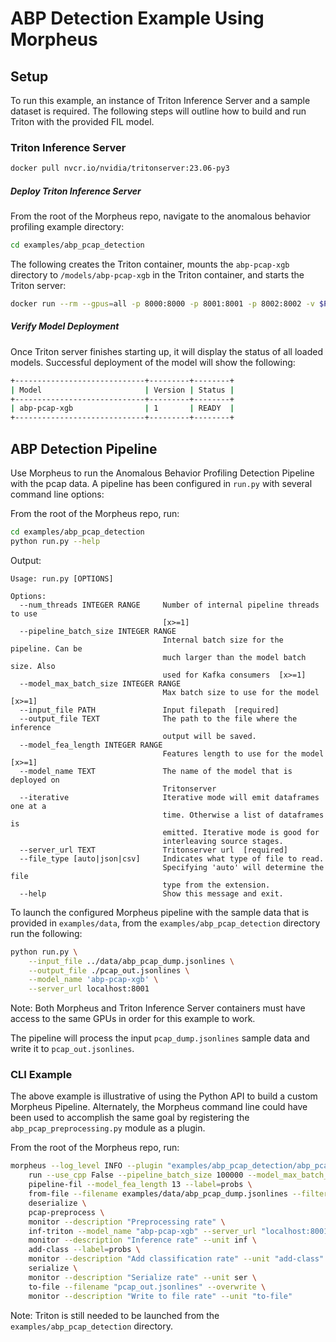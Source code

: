 <!--
SPDX-FileCopyrightText: Copyright (c) 2021-2024, NVIDIA CORPORATION & AFFILIATES. All rights reserved.
SPDX-License-Identifier: Apache-2.0

Licensed under the Apache License, Version 2.0 (the "License");
you may not use this file except in compliance with the License.
You may obtain a copy of the License at

http://www.apache.org/licenses/LICENSE-2.0

Unless required by applicable law or agreed to in writing, software
distributed under the License is distributed on an "AS IS" BASIS,
WITHOUT WARRANTIES OR CONDITIONS OF ANY KIND, either express or implied.
See the License for the specific language governing permissions and
limitations under the License.
-->

# ABP Detection Example Using Morpheus


## Setup
To run this example, an instance of Triton Inference Server and a sample dataset is required. The following steps will outline how to build and run Triton with the provided FIL model.

### Triton Inference Server
```bash
docker pull nvcr.io/nvidia/tritonserver:23.06-py3
```

##### Deploy Triton Inference Server
From the root of the Morpheus repo, navigate to the anomalous behavior profiling example directory:
```bash
cd examples/abp_pcap_detection
```

The following creates the Triton container, mounts the `abp-pcap-xgb` directory to `/models/abp-pcap-xgb` in the Triton container, and starts the Triton server:
```bash
docker run --rm --gpus=all -p 8000:8000 -p 8001:8001 -p 8002:8002 -v $PWD/abp-pcap-xgb:/models/abp-pcap-xgb --name tritonserver nvcr.io/nvidia/tritonserver:23.06-py3 tritonserver --model-repository=/models --exit-on-error=false
```

##### Verify Model Deployment
Once Triton server finishes starting up, it will display the status of all loaded models. Successful deployment of the model will show the following:

```bash
+-----------------------------+---------+--------+
| Model                       | Version | Status |
+-----------------------------+---------+--------+
| abp-pcap-xgb                | 1       | READY  |
+-----------------------------+---------+--------+
```

## ABP Detection Pipeline
Use Morpheus to run the Anomalous Behavior Profiling Detection Pipeline with the pcap data. A pipeline has been configured in `run.py` with several command line options:

From the root of the Morpheus repo, run:
```bash
cd examples/abp_pcap_detection
python run.py --help
```

Output:
```
Usage: run.py [OPTIONS]

Options:
  --num_threads INTEGER RANGE     Number of internal pipeline threads to use
                                  [x>=1]
  --pipeline_batch_size INTEGER RANGE
                                  Internal batch size for the pipeline. Can be
                                  much larger than the model batch size. Also
                                  used for Kafka consumers  [x>=1]
  --model_max_batch_size INTEGER RANGE
                                  Max batch size to use for the model  [x>=1]
  --input_file PATH               Input filepath  [required]
  --output_file TEXT              The path to the file where the inference
                                  output will be saved.
  --model_fea_length INTEGER RANGE
                                  Features length to use for the model  [x>=1]
  --model_name TEXT               The name of the model that is deployed on
                                  Tritonserver
  --iterative                     Iterative mode will emit dataframes one at a
                                  time. Otherwise a list of dataframes is
                                  emitted. Iterative mode is good for
                                  interleaving source stages.
  --server_url TEXT               Tritonserver url  [required]
  --file_type [auto|json|csv]     Indicates what type of file to read.
                                  Specifying 'auto' will determine the file
                                  type from the extension.
  --help                          Show this message and exit.
```

To launch the configured Morpheus pipeline with the sample data that is provided in `examples/data`, from the `examples/abp_pcap_detection` directory run the following:

```bash
python run.py \
	--input_file ../data/abp_pcap_dump.jsonlines \
	--output_file ./pcap_out.jsonlines \
	--model_name 'abp-pcap-xgb' \
	--server_url localhost:8001
```
Note: Both Morpheus and Triton Inference Server containers must have access to the same GPUs in order for this example to work.

The pipeline will process the input `pcap_dump.jsonlines` sample data and write it to `pcap_out.jsonlines`.

### CLI Example
The above example is illustrative of using the Python API to build a custom Morpheus Pipeline.
Alternately, the Morpheus command line could have been used to accomplish the same goal by registering the `abp_pcap_preprocessing.py` module as a plugin.

From the root of the Morpheus repo, run:
```bash
morpheus --log_level INFO --plugin "examples/abp_pcap_detection/abp_pcap_preprocessing.py" \
    run --use_cpp False --pipeline_batch_size 100000 --model_max_batch_size 100000 \
    pipeline-fil --model_fea_length 13 --label=probs \
    from-file --filename examples/data/abp_pcap_dump.jsonlines --filter_null False \
    deserialize \
    pcap-preprocess \
    monitor --description "Preprocessing rate" \
    inf-triton --model_name "abp-pcap-xgb" --server_url "localhost:8001" --force_convert_inputs=True \
    monitor --description "Inference rate" --unit inf \
    add-class --label=probs \
    monitor --description "Add classification rate" --unit "add-class" \
    serialize \
    monitor --description "Serialize rate" --unit ser \
    to-file --filename "pcap_out.jsonlines" --overwrite \
    monitor --description "Write to file rate" --unit "to-file"
```

Note: Triton is still needed to be launched from the `examples/abp_pcap_detection` directory.
